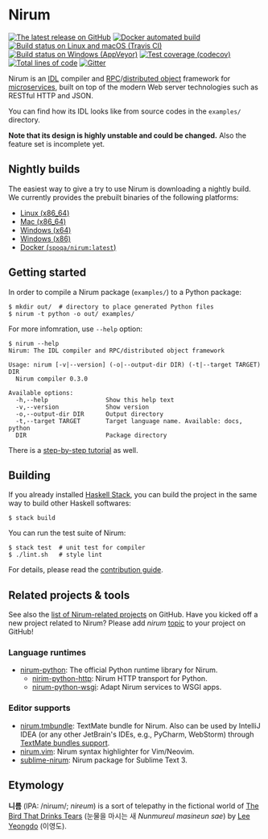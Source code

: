 Nirum
=====

[![The latest release on GitHub][release-svg]][release]
[![Docker automated build][docker-svg]][docker]
[![Build status on Linux and macOS (Travis CI)][ci-svg]][ci]
[![Build status on Windows (AppVeyor)][ciw-svg]][ciw]
[![Test coverage (codecov)][cov-svg]][cov]
[![Total lines of code][loc]][repo]
[![Gitter][chat-svg]][chat]

[release-svg]: https://img.shields.io/github/release/spoqa/nirum/all.svg
[release]: https://github.com/spoqa/nirum/releases
[docker]: https://hub.docker.com/r/spoqa/nirum/
[docker-svg]: https://img.shields.io/docker/automated/spoqa/nirum.svg
[ci-svg]: https://travis-ci.org/spoqa/nirum.svg?branch=master
[ci]: https://travis-ci.org/spoqa/nirum
[ciw-svg]: https://ci.appveyor.com/api/projects/status/jf9bsrnalcb1xrp0?svg=true
[ciw]: https://ci.appveyor.com/project/dahlia/nirum-k5n5y
[cov-svg]: https://codecov.io/gh/spoqa/nirum/branch/master/graph/badge.svg
[cov]: https://codecov.io/gh/spoqa/nirum
[loc]: https://tokei.rs/b1/github/spoqa/nirum
[repo]: https://github.com/spoqa/nirum
[chat-svg]: https://badges.gitter.im/spoqa/nirum.svg
[chat]: https://gitter.im/spoqa/nirum?utm_source=badge&utm_medium=badge&utm_campaign=pr-badge

Nirum is an [IDL][1] compiler and [RPC][2]/[distributed object][3] framework
for [microservices][4], built on top of the modern Web server technologies
such as RESTful HTTP and JSON.

You can find how its IDL looks like from source codes in the `examples/`
directory.

**Note that its design is highly unstable and could be changed.**
Also the feature set is incomplete yet.

[1]: https://en.wikipedia.org/wiki/Interface_description_language
[2]: https://en.wikipedia.org/wiki/Remote_procedure_call
[3]: https://en.wikipedia.org/wiki/Distributed_object
[4]: https://en.wikipedia.org/wiki/Microservices


Nightly builds
--------------

The easiest way to give a try to use Nirum is downloading a nightly build.
We currently provides the prebuilt binaries of the following platforms:

- [Linux (x86_64)](https://nightly-builds.nirum.org/travis-builds/nirum-linux-x86_64)
- [Mac (x86_64)](https://nightly-builds.nirum.org/travis-builds/nirum-darwin-x86_64)
- [Windows (x64)](https://ci.appveyor.com/api/projects/dahlia/nirum-k5n5y/artifacts/nirum-win-x64.exe?job=Platform%3A%20x64&branch=master)
- [Windows (x86)](https://ci.appveyor.com/api/projects/dahlia/nirum-k5n5y/artifacts/nirum-win-x86.exe?job=Platform%3A%20x86&branch=master)
- [Docker (`spoqa/nirum:latest`)][docker]


Getting started
---------------

In order to compile a Nirum package (`examples/`) to a Python package:

    $ mkdir out/  # directory to place generated Python files
    $ nirum -t python -o out/ examples/

For more infomration, use `--help` option:

    $ nirum --help
    Nirum: The IDL compiler and RPC/distributed object framework

    Usage: nirum [-v|--version] (-o|--output-dir DIR) (-t|--target TARGET) DIR
      Nirum compiler 0.3.0

    Available options:
      -h,--help                Show this help text
      -v,--version             Show version
      -o,--output-dir DIR      Output directory
      -t,--target TARGET       Target language name. Available: docs, python
      DIR                      Package directory

There is a [step-by-step tutorial](./docs/tutorial.md) as well.


Building
--------

If you already installed [Haskell Stack][5], you can build the project
in the same way to build other Haskell softwares:

    $ stack build

You can run the test suite of Nirum:

    $ stack test  # unit test for compiler
    $ ./lint.sh   # style lint

For details, please read the [contribution guide](./CONTRIBUTING.md).

[5]: https://www.haskellstack.org/


Related projects & tools
------------------------

See also the [list of Nirum-related projects][7] on GitHub.  Have you kicked off
a new project related to Nirum?  Please add *nirum* [topic][8] to your project
on GitHub!

### Language runtimes

 -   [nirum-python](https://github.com/spoqa/nirum-python): The official Python
     runtime library for Nirum.
     -   [nirim-python-http](https://github.com/spoqa/nirum-python-http):
         Nirum HTTP transport for Python.
     -   [nirum-python-wsgi](https://github.com/spoqa/nirum-python-wsgi):
         Adapt Nirum services to WSGI apps.

### Editor supports

 -   [nirum.tmbundle](https://github.com/spoqa/nirum.tmbundle): TextMate bundle
     for Nirum.  Also can be used by IntelliJ IDEA (or any other JetBrain's
     IDEs, e.g., PyCharm, WebStorm) through [TextMate bundles support][9].
 -   [nirum.vim](https://github.com/spoqa/nirum.vim): Nirum syntax highlighter for
     Vim/Neovim.
 -   [sublime-nirum](https://github.com/spoqa/sublime-nirum): Nirum package for
     Sublime Text 3.

[7]: https://github.com/search?q=topic:nirum+fork:false
[8]: https://github.com/blog/2309-introducing-topics
[9]: https://github.com/spoqa/nirum.tmbundle#installation-intellij-idea-pycharm-etc


Etymology
---------

**니름** (IPA: /niɾɯm/; *nireum*) is a sort of telepathy in the fictional world
of [The Bird That Drinks Tears][9] (눈물을 마시는 새 *Nunmureul masineun sae*)
by [Lee Yeongdo][10] (이영도).

[9]: https://en.wikipedia.org/wiki/The_Bird_That_Drinks_Tears
[10]: https://en.wikipedia.org/wiki/Lee_Yeongdo
